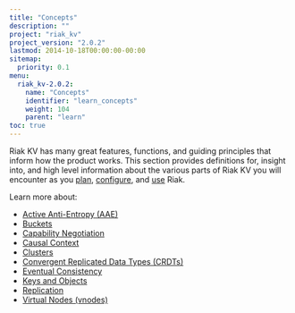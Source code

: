 ```yaml
---
title: "Concepts"
description: ""
project: "riak_kv"
project_version: "2.0.2"
lastmod: 2014-10-18T00:00:00-00:00
sitemap:
  priority: 0.1
menu:
  riak_kv-2.0.2:
    name: "Concepts"
    identifier: "learn_concepts"
    weight: 104
    parent: "learn"
toc: true
---
```


[concept aae]: {{<baseurl>}}riak/kv/2.0.2/learn/concepts/active-anti-entropy
[concept buckets]: {{<baseurl>}}riak/kv/2.0.2/learn/concepts/buckets
[concept cap neg]: {{<baseurl>}}riak/kv/2.0.2/learn/concepts/capability-negotiation
[concept causal context]: {{<baseurl>}}riak/kv/2.0.2/learn/concepts/causal-context
[concept clusters]: {{<baseurl>}}riak/kv/2.0.2/learn/concepts/clusters
[concept crdts]: {{<baseurl>}}riak/kv/2.0.2/learn/concepts/crdts
[concept eventual consistency]: {{<baseurl>}}riak/kv/2.0.2/learn/concepts/eventual-consistency
[concept keys objects]: {{<baseurl>}}riak/kv/2.0.2/learn/concepts/keys-and-objects
[concept replication]: {{<baseurl>}}riak/kv/2.0.2/learn/concepts/replication
[concept strong consistency]: {{<baseurl>}}riak/kv/2.0.2/using/reference/strong-consistency
[concept vnodes]: {{<baseurl>}}riak/kv/2.0.2/learn/concepts/vnodes
[config index]: {{<baseurl>}}riak/kv/2.0.2/configuring
[plan index]: {{<baseurl>}}riak/kv/2.0.2/setup/planning
[use index]: {{<baseurl>}}riak/kv/2.0.2/using/

Riak KV has many great features, functions, and guiding principles that inform how the product works. This section provides definitions for, insight into, and high level information about the various parts of Riak KV you will encounter as you [plan][plan index], [configure][config index], and [use][use index] Riak.

Learn more about:

* [Active Anti-Entropy (AAE)][concept aae]
* [Buckets][concept buckets]
* [Capability Negotiation][concept cap neg]
* [Causal Context][concept causal context]
* [Clusters][concept clusters]
* [Convergent Replicated Data Types (CRDTs)][concept crdts]
* [Eventual Consistency][concept eventual consistency]
* [Keys and Objects][concept keys objects]
* [Replication][concept replication]
* [Virtual Nodes (vnodes)][concept vnodes]
